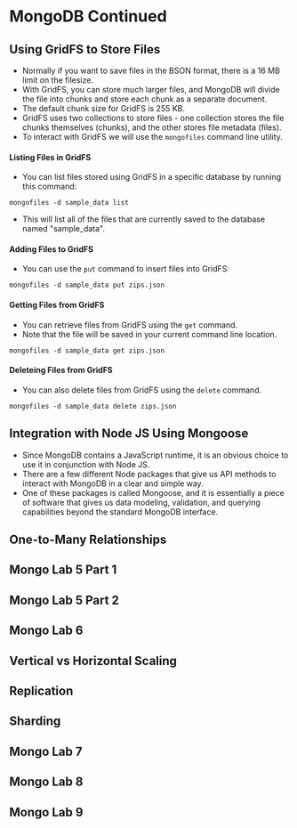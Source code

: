 # MongoDB Continued

## Using GridFS to Store Files

- Normally if you want to save files in the BSON format, there is a 16 MB limit on the filesize.
- With GridFS, you can store much larger files, and MongoDB will divide the file into chunks and store each chunk as a separate document.
- The default chunk size for GridFS is 255 KB.
- GridFS uses two collections to store files - one collection stores the file chunks themselves (chunks), and the other stores file metadata (files).
- To interact with GridFS we will use the `mongofiles` command line utility.

#### Listing Files in GridFS

- You can list files stored using GridFS in a specific database by running this command:

```
mongofiles -d sample_data list
```

- This will list all of the files that are currently saved to the database named "sample_data".

#### Adding Files to GridFS

- You can use the `put` command to insert files into GridFS:

```
mongofiles -d sample_data put zips.json
```

#### Getting Files from GridFS

- You can retrieve files from GridFS using the `get` command.
- Note that the file will be saved in your current command line location.

```
mongofiles -d sample_data get zips.json
```

#### Deleteing Files from GridFS

- You can also delete files from GridFS using the `delete` command.

```
mongofiles -d sample_data delete zips.json
```

## Integration with Node JS Using Mongoose

- Since MongoDB contains a JavaScript runtime, it is an obvious choice to use it in conjunction with Node JS.
- There are a few different Node packages that give us API methods to interact with MongoDB in a clear and simple way.
- One of these packages is called Mongoose, and it is essentially a piece of software that gives us data modeling, validation, and querying capabilities beyond the standard MongoDB interface.

## One-to-Many Relationships

## Mongo Lab 5 Part 1

## Mongo Lab 5 Part 2

## Mongo Lab 6

## Vertical vs Horizontal Scaling

## Replication

## Sharding

## Mongo Lab 7

## Mongo Lab 8

## Mongo Lab 9